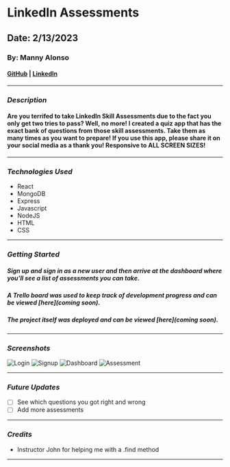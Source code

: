 # LinkedIn Assessments

## Date: 2/13/2023

### By: Manny Alonso

#### [GitHub](https://github.com/mannyaalonso) | [LinkedIn](https://www.linkedin.com/in/mannyaalonso)

---

### **_Description_**

#### Are you terrifed to take LinkedIn Skill Assessments due to the fact you only get two tries to pass? Well, no more! I created a quiz app that has the exact bank of questions from those skill assessments. Take them as many times as you want to prepare! If you use this app, please share it on your social media as a thank you! Responsive to ALL SCREEN SIZES!

---

### **_Technologies Used_**

- React
- MongoDB
- Express
- Javascript
- NodeJS
- HTML
- CSS

---

### **_Getting Started_**

##### Sign up and sign in as a new user and then arrive at the dashboard where you'll see a list of assessments you can take.

##### A Trello board was used to keep track of development progress and can be viewed [here](coming soon).

##### The project itself was deployed and can be viewed [here](coming soon).

---

### **_Screenshots_**

![Login](https://i.imgur.com/SfxF4rD.png)
![Signup](https://i.imgur.com/ajReDTb.png)
![Dashboard](https://i.imgur.com/ZTKXgAg.png)
![Assessment](https://i.imgur.com/pHAqzz7.png)

---

### **_Future Updates_**

- [ ] See which questions you got right and wrong
- [ ] Add more assessments

---

### **_Credits_**

- Instructor John for helping me with a .find method

---
